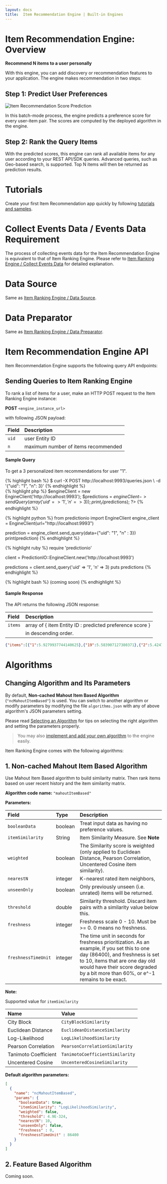 ```yaml
---
layout: docs
title:  Item Recommendation Engine | Built-in Engines
---
```


# Item Recommendation Engine: Overview

**Recommend N items to a user personally**

With this engine, you can add discovery or recommendation features to your
application. The engine makes recommendation in two steps:

## Step 1: Predict User Preferences

![Item Recommendation Score Prediction](/images/engine-itemrec-prediction.png)

In this batch-mode process, the engine predicts a preference score for every
user-item pair. The scores are computed by the deployed algorithm in the engine.

## Step 2: Rank the Query Items

With the predicted scores, this engine can rank all available items for any user
according to your REST API/SDK queries. Advanced queries, such as Geo-based
search, is supported. Top N items will then be returned as prediction results.

# Tutorials

Create your first Item Recommendation app quickly by following [tutorials and samples](/tutorials/engines/). 


# Collect Events Data / Events Data Requirement
The process of collecting events data for the Item Recommendation Engine is
equivalent to that of Item Ranking Engine. Please refer to [Item Ranking Engine
/ Collect Events Data](../itemrank/) for detailed explanation.

# Data Source
Same as [Item Ranking Engine / Data Source](../itemrank/).

# Data Preparator
Same as [Item Ranking Engine / Data Preparator](../itemrank/).

<!---
# Prediction Query API

Item Recommendation Engine supports the following API endpoints:

## Get Top N Recommendation

To recommend top N items to a user, make an HTTP GET request to itemrec engine URI:

```
GET /<TODO>
```

The query is a targeted user while the output is a list of N items.
-->

# Item Recommendation Engine API

Item Recommendation Engine supports the following query API endpoints:

## Sending Queries to Item Ranking Engine

To rank a list of items for a user, make an HTTP POST request to the Item
Ranking Engine instance:

**POST** `<engine_instance_url>`

with following JSON payload:

Field | Description
------ | :---------
`uid` | user Entity ID
`n` | maximum number of items recommended

#### Sample Query

To get a 3 personalized item recommendations for user "1".

<div class="codetabs">
<div data-lang="Raw HTTP">
{% highlight bash %}
$ curl -X POST http://localhost:9993/queries.json \
-d '{"uid": "1", "n": 3}'
{% endhighlight %}
</div>
<div data-lang="PHP SDK">
{% highlight php %}
<?php
use predictionio\EngineClient;

$engineClient = new EngineClient('http://localhost:9993');
$predictions = $engineClient->sendQuery(
                      array(
                        'uid'=>'1',
                        'n'=>3
                      )
               );
print_r($predictions);
?>
{% endhighlight %}
</div>
<div data-lang="Python SDK">
{% highlight python %}
from predictionio import EngineClient
engine_client = EngineClient(url="http://localhost:9993")

prediction = engine_client.send_query(data={"uid": "1", "n" : 3})
print(prediction)
{% endhighlight %}
</div>
<div data-lang="Ruby SDK">
{% highlight ruby %}
require 'predictionio'

client = PredictionIO::EngineClient.new('http://localhost:9993')

predictions = client.send_query('uid' => '1', 'n' => 3)
puts predictions
{% endhighlight %}
</div>
<div data-lang="Java SDK">
{% highlight bash %}
(coming soon)
{% endhighlight %}
</div>

</div>

#### Sample Response

The API returns the following JSON response:

Field | Description
:---- | :----------
`items` | array of { item Entity ID : predicted preference score }
        | in descending order.

```json
{"items":[{"1":5.9279937744140625},{"19":5.583907127380371},{"2":5.424792289733887}]}
```

# Algorithms

## Changing Algorithm and Its Parameters

By default, **Non-cached Mahout Item Based Algorithm** (`"ncMahoutItemBased"`)
is used. You can switch to another algorithm or modify parameters by modifying
the file `algorithms.json` with any of above algorithm's JSON parameters
setting.

Please read [Selecting an Algorithm](/cookbook/choosingalgorithms.html) for tips
on selecting the right algorithm and setting the parameters properly.

> You may also [implement and add your own
> algorithm](/cookbook/addalgorithm.html) to the engine easily.

Item Ranking Engine comes with the following algorithms:

## 1. Non-cached Mahout Item Based Algorithm

Use Mahout Item Based algorithm to build similarity matrix. Then rank items based on user recent history and the item similarity matrix.

**Algorithm code name:** `"mahoutItemBased"`

**Parameters:**

Field | Type | Description
:---- | :----| :------
`booleanData` | boolean | Treat input data as having no preference values.
`itemSimilarity`| String | Item Similarity Measure. See **Note**
`weighted` | boolean | The Similarity score is weighted (only applied to Euclidean Distance, Pearson Correlation, Uncentered Cosine item similarity).
`nearestN` | integer | K-nearest rated item neighbors,
`unseenOnly` | boolean | Only previously unseen (i.e. unrated) items will be returned.
`threshold` | double | Similarity threshold. Discard item pairs with a similarity value below this.
`freshness` | integer | Freshness scale 0 - 10. Must be >= 0. 0 means no freshness.
`freshnessTimeUnit` | integer | The time unit in seconds for freshness prioritization. As an example, if you set this to one day (86400), and freshness is set to 10, items that are one day old would have their score degraded by a bit more than 60%, or e^-1 remains to be exact.

**Note:**

Supported value for `itemSimilarity`

Name | Value
:---- | :----
City Block | `CityBlockSimilarity`
Euclidean Distance | `EuclideanDistanceSimilarity`
Log-Likelihood | `LogLikelihoodSimilarity`
Pearson Correlation | `PearsonCorrelationSimilarity`
Tanimoto Coefficient | `TanimotoCoefficientSimilarity`
Uncentered Cosine | `UncenteredCosineSimilarity`

**Default algorithm parameters:**

```json
[
  {
    "name": "ncMahoutItemBased",
    "params": {
      "booleanData": true,
      "itemSimilarity": "LogLikelihoodSimilarity",
      "weighted": false,
      "threshold": 4.9E-324,
      "nearestN": 10,
      "unseenOnly": false,
      "freshness" : 0,
      "freshnessTimeUnit" : 86400
    }
  }
]
```

## 2. Feature Based Algorithm
Coming soon.
